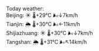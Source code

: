 Today weather:  
Beijing: ☀️   🌡️+29°C 🌬️↓7km/h  
Tianjin: 🌦   🌡️+30°C 🌬️←11km/h  
Shijiazhuang: ☀️   🌡️+30°C 🌬️↓7km/h  
Tangshan: 🌦   🌡️+31°C 🌬️↖14km/h  
